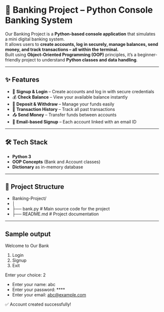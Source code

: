 # 🏦 Banking Project – Python Console Banking System

Our Banking Project is a **Python-based console application** that simulates a mini digital banking system.  
It allows users to **create accounts, log in securely, manage balances, send money, and track transactions – all within the terminal.**  
Built using **Object-Oriented Programming (OOP)** principles, it’s a beginner-friendly project to understand **Python classes and data handling**.

---

## ✨ Features

- 🔑 **Signup & Login** – Create accounts and log in with secure credentials  
- 💰 **Check Balance** – View your available balance instantly  
- 🏧 **Deposit & Withdraw** – Manage your funds easily  
- 🔄 **Transaction History** – Track all past transactions  
- 📤 **Send Money** – Transfer funds between accounts  
- 📧 **Email-based Signup** – Each account linked with an email ID  

---

## 🛠️ Tech Stack

- **Python 3**  
- **OOP Concepts** (Bank and Account classes)  
- **Dictionary** as in-memory database  

---

## 📂 Project Structure

- Banking-Project/
- │
- ├── bank.py # Main source code for the project
- ├── README.md # Project documentation

---
Sample output
---
Welcome to Our Bank

1. Login
2. Signup
3. Exit

Enter your choice: 2

- Enter your name: abc
- Enter your password: ****
- Enter your email: abc@example.com

✅ Account created successfully!
